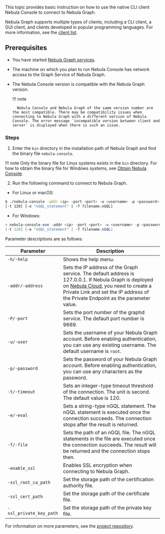 This topic provides basic instruction on how to use the native CLI client Nebula Console to connect to Nebula Graph.

Nebula Graph supports multiple types of clients, including a CLI client, a GUI client, and clients developed in popular programming languages. For more information, see the [client list](../14.client/1.nebula-client.md).

## Prerequisites

* You have started [Nebula Graph services](https://docs.nebula-graph.io/{{nebula.release}}/4.deployment-and-installation/manage-service/).<!--Use the external link here because this file is a source for reuse and using internal links creates errors.-->

* The machine on which you plan to run Nebula Console has network access to the Graph Service of Nebula Graph.

* The Nebula Console version is compatible with the Nebula Graph version.

  !!! note
  
        Nebula Console and Nebula Graph of the same version number are the most compatible. There may be compatibility issues when connecting to Nebula Graph with a different version of Nebula Console. The error message `incompatible version between client and server` is displayed when there is such an issue.

### Steps

1. Enter the `bin` directory in the installation path of Nebula Graph and find the binary file `nebula-console`.

  !!! note
        Only the binary file for Linux systems exists in the `bin` directory. For how to obtain the binary file for Windows systems, see [Obtain Nebula Console](../nebula-console.md).

2. Run the following command to connect to Nebula Graph.

  * For Linux or macOS:

  ```bash
  $ ./nebula-console -addr <ip> -port <port> -u <username> -p <password>
  [-t 120] [-e "nGQL_statement" | -f filename.nGQL]
  ```

  * For Windows:

  ```powershell
  > nebula-console.exe -addr <ip> -port <port> -u <username> -p <password>
  [-t 120] [-e "nGQL_statement" | -f filename.nGQL]
  ```

  Parameter descriptions are as follows:
  
  | Parameter | Description |
  | - | - |
  | `-h/-help` | Shows the help menu. |
  | `-addr/-address` | Sets the IP address of the Graph service. The default address is 127.0.0.1. If Nebula Graph is deployed on [Nebula Cloud](https://docs.nebula-graph.io/2.6.2/nebula-cloud/1.what-is-cloud/), you need to create a Private Link and set the IP address of the Private Endpoint as the parameter value. |
  | `-P/-port` | Sets the port number of the graphd service. The default port number is 9669. |
  | `-u/-user` | Sets the username of your Nebula Graph account. Before enabling authentication, you can use any existing username. The default username is `root`. |
  | `-p/-password` | Sets the password of your Nebula Graph account. Before enabling authentication, you can use any characters as the password. |
  | `-t/-timeout`  | Sets an integer-type timeout threshold of the connection. The unit is second. The default value is 120. |
  | `-e/-eval` | Sets a string-type nGQL statement. The nGQL statement is executed once the connection succeeds. The connection stops after the result is returned. |
  | `-f/-file` | Sets the path of an nGQL file. The nGQL statements in the file are executed once the connection succeeds. The result will be returned and the connection stops then. |
  | `-enable_ssl` | Enables SSL encryption when connecting to Nebula Graph. |
  | `-ssl_root_ca_path` | Set the storage path of the certification authority file. |
  | `-ssl_cert_path` | Set the storage path of the certificate file. |
  | `-ssl_private_key_path` | Set the storage path of the private key file. |

  For information on more parameters, see the [project repository](https://github.com/vesoft-inc/nebula-console/tree/{{console.branch}}).